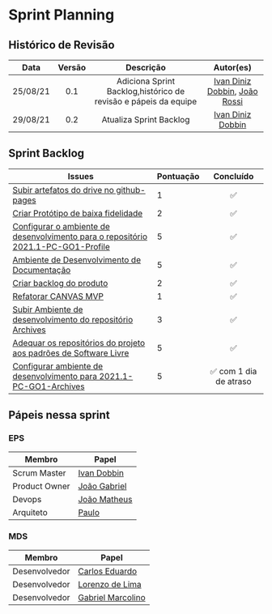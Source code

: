 # Sprint Planning 

## Histórico de Revisão
| Data | Versão | Descrição | Autor(es)|
|:----:|:------:|:---------:|:--------:|
| 25/08/21 | 0.1 | Adiciona Sprint Backlog,histórico de revisão e pápeis da equipe | [Ivan Diniz Dobbin](https://github.com/darmsDD), [João Rossi](https://github.com/bielrossi15) |
| 29/08/21 | 0.2 | Atualiza Sprint Backlog | [Ivan Diniz Dobbin](https://github.com/darmsDD)|


## Sprint Backlog
Issues | Pontuação | Concluído
------------ | -------------- | :--------:
[Subir artefatos do drive no github-pages](https://github.com/fga-eps-mds/2021.1-PC-GO1/issues/14) | 1 | :white_check_mark:
[Criar Protótipo de baixa fidelidade](https://github.com/fga-eps-mds/2021.1-PC-GO1/issues/15) | 2 | :white_check_mark:
[Configurar o ambiente de desenvolvimento para o repositório 2021.1-PC-GO1-Profile](https://github.com/fga-eps-mds/2021.1-PC-GO1/issues/17) | 5 | :white_check_mark:
[Ambiente de Desenvolvimento de Documentação](https://github.com/fga-eps-mds/2021.1-PC-GO1/issues/21) | 5  |:white_check_mark:
[Criar backlog do produto](https://github.com/fga-eps-mds/2021.1-PC-GO1/issues/23) | 2 | :white_check_mark:
[Refatorar CANVAS MVP](https://github.com/fga-eps-mds/2021.1-PC-GO1/issues/24) | 1 | :white_check_mark:
[Subir Ambiente de desenvolvimento do repositório Archives](https://github.com/fga-eps-mds/2021.1-PC-GO1/issues/16) | 3  |:white_check_mark:
[Adequar os repositórios do projeto aos padrões de Software Livre](https://github.com/fga-eps-mds/2021.1-pc-go1/issues/25) | 5 | :white_check_mark:
[Configurar ambiente de desenvolvimento para 2021.1-PC-GO1-Archives](https://github.com/fga-eps-mds/2021.1-pc-go1/issues/16) | 5 | :white_check_mark: com 1 dia de atraso


## Pápeis nessa sprint

### EPS
Membro| Papel
------------ | --------------
Scrum Master | [Ivan Dobbin](https://github.com/darmsDD)
Product Owner| [João Gabriel](https://github.com/bielrossi15)
Devops | [João Matheus](https://github.com/J-Matheus)
Arquiteto | [Paulo](https://github.com/PauloVitorRocha)

### MDS
Membro| Papel
------------ | --------------
Desenvolvedor | [Carlos Eduardo](https://github.com/CaduRoriz)
Desenvolvedor | [Lorenzo de Lima](https://github.com/lorenzo7377)
Desenvolvedor | [Gabriel Marcolino](https://github.com/GabrielMR360)
